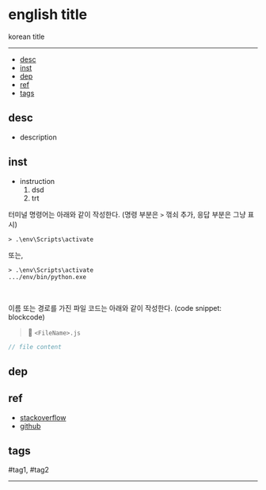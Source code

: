 # english title

korean title

--------------------------

- [desc](#desc)
- [inst](#inst)
- [dep](#dep)
- [ref](#ref)
- [tags](#tags)

## desc
- description

## inst
- instruction
  1. dsd
  2. trt

터미널 명령어는 아래와 같이 작성한다. 
(명령 부분은 `>` 꺾쇠 추가, 응답 부분은 그냥 표시)

`> .\env\Scripts\activate`

또는,

```
> .\env\Scripts\activate
.../env/bin/python.exe
```

<br/>


이름 또는 경로를 가진 파일 코드는 아래와 같이 작성한다. (code snippet: blockcode)
> 📂 `<FileName>.js`
```js
// file content
```


## dep

## ref
  - [stackoverflow](https://stackoverflow.com/questions/)
  - [github](https://github.com/Epikem)

## tags
  #tag1, #tag2



--------------------------

 